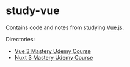 # study-vue

Contains code and notes from studying [Vue.js](https://vuejs.org/).

Directories:

- [Vue 3 Mastery Udemy Course](./vue-3-mastery/README.md)
- [Nuxt 3 Mastery Udemy Course](./nuxt-3-mastery/README.md)
